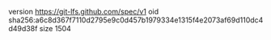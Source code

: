 version https://git-lfs.github.com/spec/v1
oid sha256:a6c8d367f7110d2795e9c0d457b1979334e1315f4e2073af69d110dc4d49d38f
size 1504
